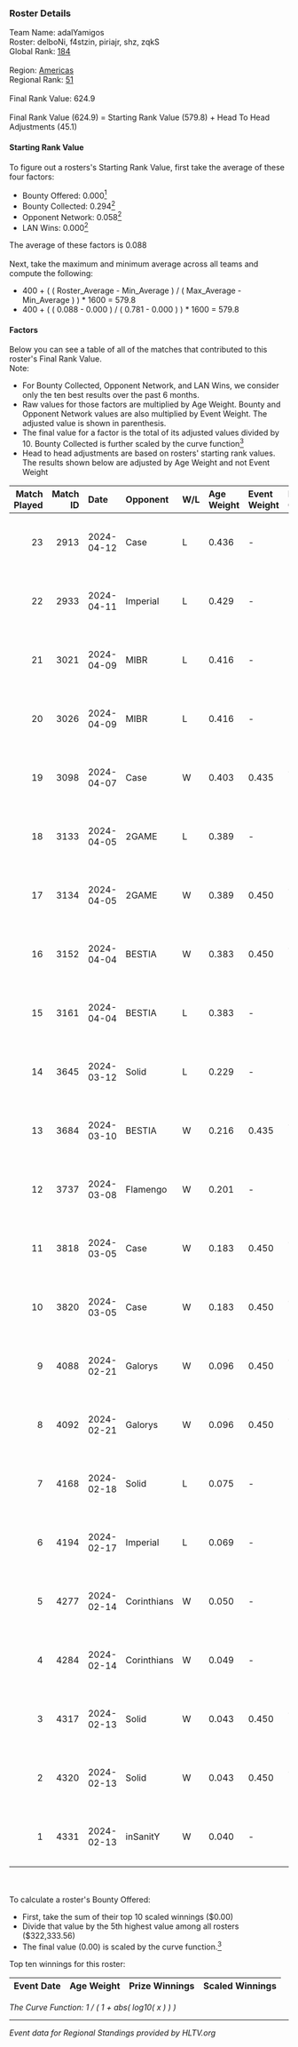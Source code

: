 ### Roster Details<br />
Team Name: adalYamigos<br />
Roster: delboNi, f4stzin, piriajr, shz, zqkS<br />
Global Rank: [184](../standings_global.md)<br />
<br />
Region: [Americas]( ../standings_americas.md)<br />
Regional Rank: [51]( ../standings_americas.md)<br />
<br />
Final Rank Value:  624.9<br />
<br />
Final Rank Value (624.9) = Starting Rank Value (579.8) + Head To Head Adjustments (45.1)<br />

#### Starting Rank Value<br />
To figure out a rosters's Starting Rank Value, first take the average of these four factors:<br />
- Bounty Offered: 0.000[<sup>1</sup>](#table2)
- Bounty Collected: 0.294[<sup>2</sup>](#table1)
- Opponent Network: 0.058[<sup>2</sup>](#table1)
- LAN Wins: 0.000[<sup>2</sup>](#table1)

The average of these factors is 0.088<br />
<br />
Next, take the maximum and minimum average across all teams and compute the following:<br />
- 400 + ( ( Roster_Average - Min_Average ) / ( Max_Average - Min_Average ) ) * 1600 = 579.8
- 400 + ( ( 0.088 - 0.000 ) / ( 0.781 - 0.000 ) ) * 1600 = 579.8


#### Factors<br />
Below you can see a table of all of the matches that contributed to this roster's Final Rank Value.<br />
Note:<br />

- For Bounty Collected, Opponent Network, and LAN Wins, we consider only the ten best results over the past 6 months.
- Raw values for those factors are multiplied by Age Weight. Bounty and Opponent Network values are also multiplied by Event Weight. The adjusted value is shown in parenthesis.
- The final value for a factor is the total of its adjusted values divided by 10. Bounty Collected is further scaled by the curve function[<sup>3</sup>](#curveFunction)
- Head to head adjustments are based on rosters' starting rank values. The results shown below are adjusted by Age Weight and not Event Weight
<span id="table1"></span><br />


| Match Played | Match ID | Date       | Opponent    | W/L | Age Weight | Event Weight | Bounty Collected | Opponent Network | LAN Wins  | H2H Adj. | Roster                               |
| -: | -: | :- | :- | :- | :- | :- | :- | :- | :- | -: | :- |
|           23 |     2913 | 2024-04-12 | Case        | L   | 0.436      | -            | -                | -                | -         |    -2.34 | delboNi, f4stzin, piriajr, shz, zqkS |
|           22 |     2933 | 2024-04-11 | Imperial    | L   | 0.429      | -            | -                | -                | -         |    -0.35 | delboNi, f4stzin, piriajr, shz, zqkS |
|           21 |     3021 | 2024-04-09 | MIBR        | L   | 0.416      | -            | -                | -                | -         |    -0.16 | delboNi, f4stzin, piriajr, shz, zqkS |
|           20 |     3026 | 2024-04-09 | MIBR        | L   | 0.416      | -            | -                | -                | -         |    -0.16 | delboNi, f4stzin, piriajr, shz, zqkS |
|           19 |     3098 | 2024-04-07 | Case        | W   | 0.403      | 0.435        | 0.029 (0.005)    | 0.805 (0.141)    | 0 (0.000) |    10.68 | delboNi, f4stzin, piriajr, shz, zqkS |
|           18 |     3133 | 2024-04-05 | 2GAME       | L   | 0.389      | -            | -                | -                | -         |    -5.33 | delboNi, f4stzin, piriajr, shz, zqkS |
|           17 |     3134 | 2024-04-05 | 2GAME       | W   | 0.389      | 0.450        | 0.002 (0.000)    | 0.051 (0.009)    | 0 (0.000) |     7.08 | delboNi, f4stzin, piriajr, shz, zqkS |
|           16 |     3152 | 2024-04-04 | BESTIA      | W   | 0.383      | 0.450        | 0.096 (0.016)    | 0.801 (0.138)    | 0 (0.000) |    10.84 | delboNi, f4stzin, piriajr, shz, zqkS |
|           15 |     3161 | 2024-04-04 | BESTIA      | L   | 0.383      | -            | -                | -                | -         |    -1.21 | delboNi, f4stzin, piriajr, shz, zqkS |
|           14 |     3645 | 2024-03-12 | Solid       | L   | 0.229      | -            | -                | -                | -         |    -1.23 | delboNi, f4stzin, piriajr, shz, zqkS |
|           13 |     3684 | 2024-03-10 | BESTIA      | W   | 0.216      | 0.435        | 0.096 (0.009)    | 0.801 (0.075)    | 0 (0.000) |     6.21 | delboNi, f4stzin, piriajr, shz, zqkS |
|           12 |     3737 | 2024-03-08 | Flamengo    | W   | 0.201      | -            | -                | -                | 0 (0.000) |     2.29 | delboNi, f4stzin, piriajr, shz, zqkS |
|           11 |     3818 | 2024-03-05 | Case        | W   | 0.183      | 0.450        | 0.029 (0.002)    | 0.805 (0.066)    | 0 (0.000) |     5.00 | delboNi, f4stzin, piriajr, shz, zqkS |
|           10 |     3820 | 2024-03-05 | Case        | W   | 0.183      | 0.450        | 0.029 (0.002)    | 0.805 (0.066)    | 0 (0.000) |     5.03 | delboNi, f4stzin, piriajr, shz, zqkS |
|            9 |     4088 | 2024-02-21 | Galorys     | W   | 0.096      | 0.450        | 0.030 (0.001)    | 0.550 (0.024)    | 0 (0.000) |     2.59 | delboNi, f4stzin, piriajr, shz, zqkS |
|            8 |     4092 | 2024-02-21 | Galorys     | W   | 0.096      | 0.450        | 0.030 (0.001)    | 0.550 (0.024)    | 0 (0.000) |     2.60 | delboNi, f4stzin, piriajr, shz, zqkS |
|            7 |     4168 | 2024-02-18 | Solid       | L   | 0.075      | -            | -                | -                | -         |    -0.34 | delboNi, f4stzin, piriajr, shz, zqkS |
|            6 |     4194 | 2024-02-17 | Imperial    | L   | 0.069      | -            | -                | -                | -         |    -0.05 | delboNi, f4stzin, piriajr, shz, zqkS |
|            5 |     4277 | 2024-02-14 | Corinthians | W   | 0.050      | -            | -                | -                | 0 (0.000) |     0.63 | delboNi, f4stzin, piriajr, shz, zqkS |
|            4 |     4284 | 2024-02-14 | Corinthians | W   | 0.049      | -            | -                | -                | -         |     0.62 | delboNi, f4stzin, piriajr, shz, zqkS |
|            3 |     4317 | 2024-02-13 | Solid       | W   | 0.043      | 0.450        | 0.025 (0.000)    | 0.835 (0.016)    | -         |     1.17 | delboNi, f4stzin, piriajr, shz, zqkS |
|            2 |     4320 | 2024-02-13 | Solid       | W   | 0.043      | 0.450        | 0.025 (0.000)    | 0.835 (0.016)    | -         |     1.16 | delboNi, f4stzin, piriajr, shz, zqkS |
|            1 |     4331 | 2024-02-13 | inSanitY    | W   | 0.040      | -            | -                | -                | -         |     0.34 | delboNi, f4stzin, piriajr, shz, zqkS |

<br />
<span id="table2"></span><br />
To calculate a roster's Bounty Offered:<br />

- First, take the sum of their top 10 scaled winnings ($0.00)
- Divide that value by the 5th highest value among all rosters ($322,333.56)
- The final value (0.00) is scaled by the curve function.[<sup>3</sup>](#curveFunction)

Top ten winnings for this roster:<br />

| Event Date | Age Weight | Prize Winnings | Scaled Winnings |
| :- | -: | :- | :- |


<span id="curveFunction"></span>_The Curve Function: 1 / ( 1 + abs( log10( x ) ) )_<br />

---
_Event data for Regional Standings provided by HLTV.org_<br />
